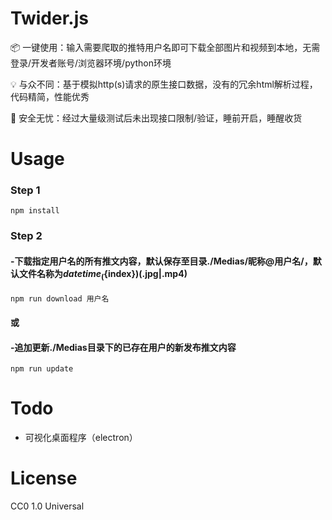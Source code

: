 # Twider.js

📦 一键使用：输入需要爬取的推特用户名即可下载全部图片和视频到本地，无需登录/开发者账号/浏览器环境/python环境  

💡 与众不同：基于模拟http(s)请求的原生接口数据，没有的冗余html解析过程，代码精简，性能优秀  

🔑 安全无忧：经过大量级测试后未出现接口限制/验证，睡前开启，睡醒收货  

# Usage

### Step 1
```
npm install
```
### Step 2
#### -下载指定用户名的所有推文内容，默认保存至目录./Medias/昵称@用户名/，默认文件名称为${datetime}_(${index})(.jpg|.mp4)
```
npm run download 用户名
```
#### 或
#### -追加更新./Medias目录下的已存在用户的新发布推文内容
```
npm run update
```

# Todo

* 可视化桌面程序（electron）

# License

CC0 1.0 Universal
